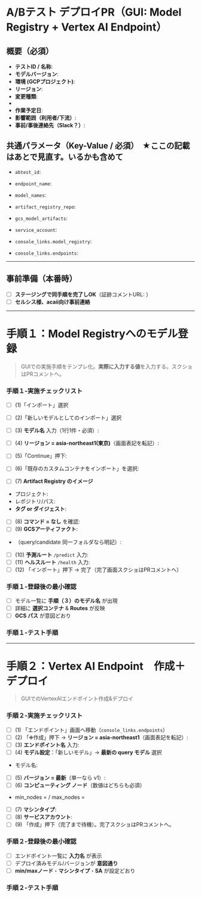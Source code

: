 <!--
このPRは「GCPでのA/Bテスト向けリリース作業」を安全に行うための“関所付き”テンプレートです。
背景：A/Bテストにて資源修正ミスにより誤った資源を本番反映してしまった → デプロイごとにPR必須とし、PRテンプレにて手順・証跡・承認を一元管理する。

 ルール（最低限）
- TODOは必ず全て埋める。"N/A" なら N/A と明記
- 証跡（スクショ/ログ/実施時刻/実施者）は PRコメントに貼付（本文に貼らない）
- 作業者 ≠ レビュアの 2名確認
-->

#  A/Bテスト デプロイPR（GUI: Model Registry + Vertex AI Endpoint）

##  概要（必須）
- **テストID / 名称**: <!-- TODO: 例) ABTEST_00X -->
- **モデルバージョン**: <!-- TODO: 例) tipsv1.8.0 --> 
- **環境 (GCPプロジェクト)**: <!-- TODO: 例) dev-recommend-engine -->
- **リージョン**: <!-- TODO: 例) asia-northeast1 (東京) -->
- **変更種類**: <!-- TODO: Model登録 / Endpoint新規 / モデル差し替え / トラフィック配分変更 など -->
- 
- **作業予定日**: <!-- TODO: 例) 2025-09-14 14:00-15:00 JST -->
- **影響範囲（利用者/下流）**: <!-- TODO -->
- **事前/事後連絡先（Slack？）**: <!-- TODO -->

##  共通パラメータ（Key-Value / 必須）　★ここの記載はあとで見直す。いるかも含めて
- `abtest_id`: <!-- TODO -->
- `endpoint_name`: <!-- TODO: 例) assets_recommend_gen_user_vector_v1_8 -->
- `model_names`: <!-- TODO: 例 assets_query_tower_v1_8 assets_candidate_tower_v1_8 -->

- `artifact_registry_repo`: <!-- TODO: 例) asia-northeast1-docker.pkg.dev/dev-recommend-engine/starts-two-tower -->
- `gcs_model_artifacts`: <!-- TODO: 例) gs://model_develop/pipeline/assets/v_1_8_0/DATA/MODEL -->
- `service_account`: <!-- TODO: 例) vertex-infer@<project>.iam.gserviceaccount.com（defaultは不可） -->
- `console_links.model_registry`: <!-- TODO: URL -->
- `console_links.endpoints`: <!-- TODO: URL -->

---

##  事前準備（本番時）
- [ ] **ステージングで同手順を完了しOK**（証跡コメントURL: ） <!-- TODO -->
- [ ] **セルシス様、acaii向け事前連絡**

---

#  手順１：Model Registryへのモデル登録
> GUIでの実施手順をテンプレ化。**実際に入力する値**を入力する。スクショはPRコメントへ。

### 手順１-実施チェックリスト
- [ ] (1)「インポート」選択
- [ ] (2)「新しいモデルとしてのインポート」選択
- [ ] (3) **モデル名** 入力（1行1件・必須）:　<!-- TODO: 例 assets_query_tower_v1_8 assets_candidate_tower_v1_8 -->

- [ ] (4) **リージョン = asia-northeast1(東京)**（画面表記を転記）: <!-- TODO -->
- [ ] (5)「Continue」押下: <!-- TODO -->
- [ ] (6)「既存のカスタムコンテナをインポート」を選択: <!-- TODO -->
- [ ] (7) **Artifact Registry のイメージ**  
- プロジェクト: <!-- TODO -->
- レポジトリ/パス: <!-- TODO -->
- **タグ or ダイジェスト**: <!-- TODO（latestなら理由も） -->
- [ ] (8) **コマンド = なし** を確認: <!-- TODO -->
- [ ] (9) **GCSアーティファクト**: <!-- TODO: パス -->
- （query/candidate 同一フォルダなら明記）: <!-- TODO -->
- [ ] (10) **予測ルート** `/predict` 入力: <!-- TODO -->
- [ ] (11) **ヘルスルート** `/health` 入力: <!-- TODO -->
- [ ] (12) 「インポート」押下 → 完了（完了画面スクショはPRコメントへ）

### 手順１-登録後の最小確認
- [ ] モデル一覧に **手順（３）のモデル名** が出現
- [ ] 詳細に **選択コンテナ** & **Routes** が反映
- [ ] **GCS パス** が意図どおり

### 手順１-テスト手順
<!-- TODO テストスクリプトもしくは稼働確認方法があればあとで記載する-->  
<!-- TODO テスト結果はPRコメントに記載する-->  

---

#  手順２：Vertex AI Endpoint　作成＋デプロイ
> GUIでのVertexAIエンドポイント作成&デプロイ

### 手順２-実施チェックリスト
- [ ] (1) 「エンドポイント」画面へ移動（`console_links.endpoints`）  
- [ ] (2) 「✙作成」押下 → **リージョン = asia-northeast1**（画面表記を転記）: <!-- TODO -->
- [ ] (3) **エンドポイント名** 入力: <!-- TODO -->
- [ ] (4) **モデル設定**：「新しいモデル」→ **最新の query モデル** 選択  
- モデル名: <!-- TODO: 例) assets_query_tower_v1_8 -->
- [ ] (5) **バージョン = 最新**（単一なら v1）: <!-- TODO -->
- [ ] (6) **コンピューティング ノード**（数値はどちらも必須）  
- min_nodes = <!-- TODO --> / max_nodes = <!-- TODO -->
- [ ] (7) **マシンタイプ**: <!-- TODO: 例) n1-standard-2 -->
- [ ] (8) **サービスアカウント**: <!-- TODO（default禁止） -->
- [ ] (9) 「作成」押下（完了まで待機）。完了スクショはPRコメントへ。

### 手順２-登録後の最小確認
- [ ] エンドポイント一覧に **入力名** が表示
- [ ] デプロイ済みモデル/バージョンが **意図通り**
- [ ] **min/maxノード**・**マシンタイプ**・**SA** が設定どおり

### 手順２-テスト手順
<!-- TODO テストスクリプトもしくは稼働確認方法があればあとで記載する-->
<!-- TODO テスト結果はPRコメントに記載する-->  

